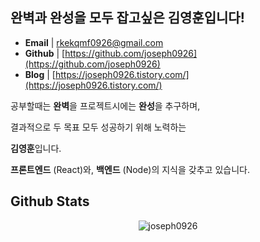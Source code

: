 <h2>완벽과 완성을 모두 잡고싶은 <b>김영훈</b>입니다!</h2>


- **Email** |  rkekqmf0926@gmail.com
- **Github** | [https://github.com/joseph0926](https://github.com/joseph0926)
- **Blog** | [https://joseph0926.tistory.com/](https://joseph0926.tistory.com/)

공부할때는 **완벽**을 프로젝트시에는 **완성**을 추구하며, 

결과적으로 두 목표 모두 성공하기 위해 노력하는

**김영훈**입니다.

**프론트엔드** (React)와, **백엔드** (Node)의 지식을 갖추고 있습니다.

<h2>Github Stats</h2>

<p align="center"> <img src="https://github-readme-stats.vercel.app/api?username=joseph0926&show_icons=true&theme=gotham" alt="joseph0926" />
